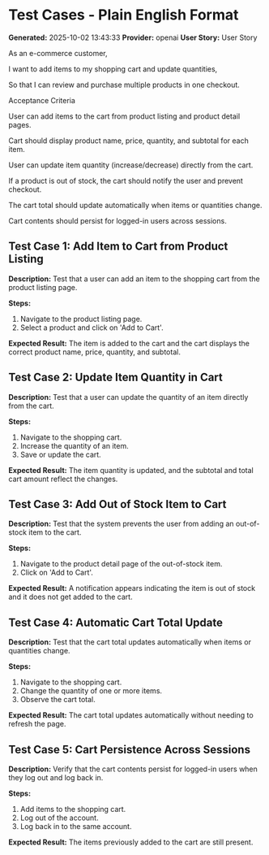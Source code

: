 # Test Cases - Plain English Format

**Generated:** 2025-10-02 13:43:33
**Provider:** openai
**User Story:** User Story
As an e-commerce customer,
I want to add items to my shopping cart and update quantities,
So that I can review and purchase multiple products in one checkout.

Acceptance Criteria

User can add items to the cart from product listing and product detail pages.

Cart should display product name, price, quantity, and subtotal for each item.

User can update item quantity (increase/decrease) directly from the cart.

If a product is out of stock, the cart should notify the user and prevent checkout.

The cart total should update automatically when items or quantities change.

Cart contents should persist for logged-in users across sessions.

## Test Case 1: Add Item to Cart from Product Listing

**Description:** Test that a user can add an item to the shopping cart from the product listing page.

**Steps:**
1. Navigate to the product listing page.
2. Select a product and click on 'Add to Cart'.

**Expected Result:** The item is added to the cart and the cart displays the correct product name, price, quantity, and subtotal.

## Test Case 2: Update Item Quantity in Cart

**Description:** Test that a user can update the quantity of an item directly from the cart.

**Steps:**
1. Navigate to the shopping cart.
2. Increase the quantity of an item.
3. Save or update the cart.

**Expected Result:** The item quantity is updated, and the subtotal and total cart amount reflect the changes.

## Test Case 3: Add Out of Stock Item to Cart

**Description:** Test that the system prevents the user from adding an out-of-stock item to the cart.

**Steps:**
1. Navigate to the product detail page of the out-of-stock item.
2. Click on 'Add to Cart'.

**Expected Result:** A notification appears indicating the item is out of stock and it does not get added to the cart.

## Test Case 4: Automatic Cart Total Update

**Description:** Test that the cart total updates automatically when items or quantities change.

**Steps:**
1. Navigate to the shopping cart.
2. Change the quantity of one or more items.
3. Observe the cart total.

**Expected Result:** The cart total updates automatically without needing to refresh the page.

## Test Case 5: Cart Persistence Across Sessions

**Description:** Verify that the cart contents persist for logged-in users when they log out and log back in.

**Steps:**
1. Add items to the shopping cart.
2. Log out of the account.
3. Log back in to the same account.

**Expected Result:** The items previously added to the cart are still present.

